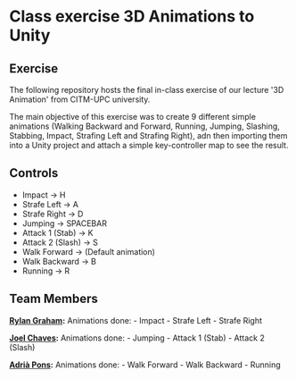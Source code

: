 # Class exercise 3D Animations to Unity

## Exercise

The following repository hosts the final in-class exercise of our lecture '3D Animation' from CITM-UPC university.

The main objective of this exercise was to create 9 different simple animations (Walking Backward and Forward, Running, Jumping, Slashing, Stabbing, Impact, Strafing Left and Strafing Right), adn then importing them into a Unity project and attach a simple key-controller map to see the result.

## Controls

- Impact -> H
- Strafe Left -> A
- Strafe Right -> D
- Jumping -> SPACEBAR
- Attack 1 (Stab) -> K
- Attack 2 (Slash) -> S
- Walk Forward -> (Default animation)
- Walk Backward  -> B
- Running -> R

## Team Members

**[Rylan Graham](https://github.com/RylanJGraham):** Animations done: 
    - Impact
    - Strafe Left
    - Strafe Right

**[Joel Chaves](https://github.com/JoeyCM):** Animations done: 
    - Jumping
    - Attack 1 (Stab)
    - Attack 2 (Slash)

**[Adrià Pons](https://github.com/AdriaPm):** Animations done: 
    - Walk Forward
    - Walk Backward
    - Running

